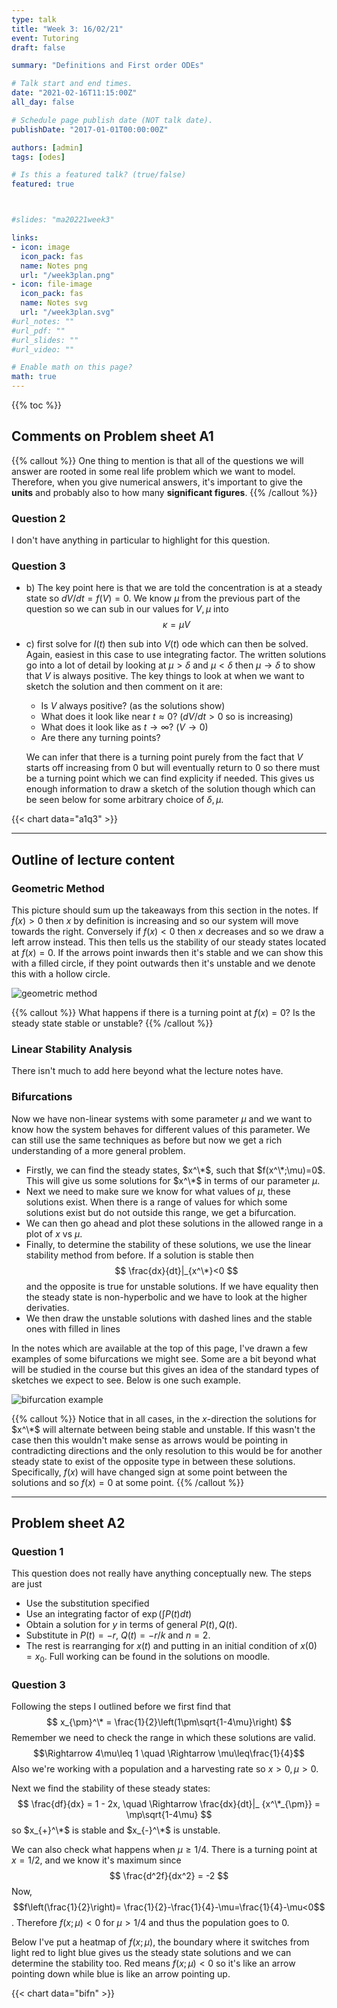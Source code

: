 ```yaml
---
type: talk
title: "Week 3: 16/02/21"
event: Tutoring
draft: false

summary: "Definitions and First order ODEs"

# Talk start and end times.
date: "2021-02-16T11:15:00Z"
all_day: false

# Schedule page publish date (NOT talk date).
publishDate: "2017-01-01T00:00:00Z"

authors: [admin]
tags: [odes]

# Is this a featured talk? (true/false)
featured: true



#slides: "ma20221week3"

links:
- icon: image
  icon_pack: fas
  name: Notes png
  url: "/week3plan.png"
- icon: file-image
  icon_pack: fas
  name: Notes svg
  url: "/week3plan.svg"
#url_notes: ""
#url_pdf: ""
#url_slides: ""
#url_video: ""

# Enable math on this page?
math: true
---
```


{{% toc %}}

## Comments on Problem sheet A1

{{% callout %}}
One thing to mention is that all of the questions we will answer are rooted in some real life problem which we want to model. Therefore, when you give numerical answers, it's important to give the **units** and probably also to how many **significant figures**.
{{% /callout %}}

### Question 2

I don't have anything in particular to highlight for this question.

### Question 3

- b) The key point here is that we are told the concentration is at a steady state so $dV/dt = f(V) = 0$. We know $\mu$ from the previous part of the question so we can sub in our values for $V,\mu$ into
$$
\kappa=\mu V
$$
- c) first solve for $I(t)$ then sub into $V(t)$ ode which can then be solved. Again, easiest in this case to use integrating factor. The written solutions go into a lot of detail by looking at $\mu>\delta$ and $\mu<\delta$ then $\mu\rightarrow\delta$ to show that $V$ is always positive. The key things to look at when we want to sketch the solution and then comment on it are:
    - Is $V$ always positive? (as the solutions show)
    - What does it look like near $t\approx0$? ($dV/dt>0$ so is increasing)
    - What does it look like as $t\rightarrow\infty$? ($V\rightarrow 0$)
    - Are there any turning points?

    We can infer that there is a turning point purely from the fact that $V$ starts off increasing from $0$ but will eventually return to $0$ so there must be a turning point which we can find explicity if needed. This gives us enough information to draw a sketch of the solution though which can be seen below for some arbitrary choice of $\delta,\mu$.

{{< chart data="a1q3" >}}

---

## Outline of lecture content

### Geometric Method

This picture should sum up the takeaways from this section in the notes. If $f(x)>0$ then $x$ by definition is increasing and so our system will move towards the right. Conversely if $f(x)<0$ then $x$ decreases and so we draw a left arrow instead. This then tells us the stability of our steady states located at $f(x)=0$. If the arrows point inwards then it's stable and we can show this with a filled circle, if they point outwards then it's unstable and we denote this with a hollow circle.

![geometric method](/media/geometricmethod.png)

{{% callout %}}
What happens if there is a turning point at $f(x)=0$? Is the steady state stable or unstable?
{{% /callout %}}



### Linear Stability Analysis

There isn't much to add here beyond what the lecture notes have.

### Bifurcations

Now we have non-linear systems with some parameter $\mu$ and we want to know how the system behaves for different values of this parameter. We can still use the same techniques as before but now we get a rich understanding of a more general problem. 
- Firstly, we can find the steady states, $x^\*$, such that $f(x^\*;\mu)=0$. This will give us some solutions for $x^\*$ in terms of our parameter $\mu$.
- Next we need to make sure we know for what values of $\mu$, these solutions exist. When there is a range of values for which some solutions exist but do not outside this range, we get a bifurcation.
- We can then go ahead and plot these solutions in the allowed range in a plot of $x$ vs $\mu$.
- Finally, to determine the stability of these solutions, we use the linear stability method from before. If a solution is stable then
$$
\frac{dx}{dt}|_{x^\*}<0
$$
and the opposite is true for unstable solutions. If we have equality then the steady state is non-hyperbolic and we have to look at the higher derivaties.
- We then draw the unstable solutions with dashed lines and the stable ones with filled in lines


In the notes which are available at the top of this page, I've drawn a few examples of some bifurcations we might see. Some are a bit beyond what will be studied in the course but this gives an idea of the standard types of sketches we expect to see. Below is one such example.

![bifurcation example](/media/bifurcation.png)

{{% callout %}}
Notice that in all cases, in the $x$-direction the solutions for $x^\*$ will alternate between being stable and unstable. If this wasn't the case then this wouldn't make sense as arrows would be pointing in contradicting directions and the only resolution to this would be for another steady state to exist of the opposite type in between these solutions. Specifically, $f(x)$ will have changed sign at some point between the solutions and so $f(x)=0$ at some point. 
{{% /callout %}}

---

## Problem sheet A2

### Question 1

This question does not really have anything conceptually new. The steps are just 
- Use the substitution specified
- Use an integrating factor of $\exp(\int P(t) dt)$
- Obtain a solution for $y$ in terms of general $P(t),Q(t)$.
- Substitute in $P(t)=-r$, $Q(t)=-r/k$ and $n=2$.
- The rest is rearranging for $x(t)$ and putting in an initial condition of $x(0)=x_0$.
Full working can be found in the solutions on moodle.

### Question 3

Following the steps I outlined before we first find that
$$
x_{\pm}^\* = \frac{1}{2}\left(1\pm\sqrt{1-4\mu}\right)
$$
Remember we need to check the range in which these solutions are valid. 
$$\Rightarrow 4\mu\leq 1 \quad \Rightarrow \mu\leq\frac{1}{4}$$
Also we're working with a population and a harvesting rate so $x>0,\mu>0$.

Next we find the stability of these steady states:
$$
\frac{df}{dx} = 1 - 2x, \quad \Rightarrow \frac{dx}{dt}|_ {x^\*_{\pm}} = \mp\sqrt{1-4\mu}
$$
so $x_{+}^\*$ is stable and $x_{-}^\*$ is unstable.

We can also check what happens when $\mu\geq1/4$. There is a turning point at $x=1/2$, and we know it's maximum since 
$$
\frac{d^2f}{dx^2} = -2
$$
Now,
$$f\left(\frac{1}{2}\right)= \frac{1}{2}-\frac{1}{4}-\mu=\frac{1}{4}-\mu<0$$.
Therefore $f(x;\mu)<0$ for $\mu>1/4$ and thus the population goes to $0$.

Below I've put a heatmap of $f(x;\mu)$, the boundary where it switches from light red to light blue gives us the steady state solutions and we can determine the stability too. Red means $f(x;\mu)<0$ so it's like an arrow pointing down while blue is like an arrow pointing up. 

{{< chart data="bifn" >}}